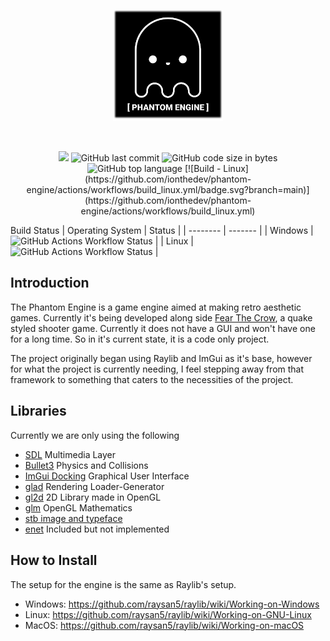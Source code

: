 <p align="center"><img width=35% src="resources/logo_medium.png"></p>




&nbsp;&nbsp;&nbsp;&nbsp;&nbsp;&nbsp;&nbsp;&nbsp;&nbsp;&nbsp;&nbsp;&nbsp;&nbsp;&nbsp;&nbsp;&nbsp;&nbsp;&nbsp;&nbsp;

<p align="center">
  <img src="https://img.shields.io/badge/Status-in%20development-red.svg">
  <img alt="GitHub last commit" src="https://img.shields.io/github/last-commit/ionthedev/phantom-engine">
  <img alt="GitHub code size in bytes" src="https://img.shields.io/github/languages/code-size/ionthedev/phantom-engine">
  <img alt="GitHub top language" src="https://img.shields.io/github/languages/top/ionthedev/phantom-engine">
  [![Build - Linux](https://github.com/ionthedev/phantom-engine/actions/workflows/build_linux.yml/badge.svg?branch=main)](https://github.com/ionthedev/phantom-engine/actions/workflows/build_linux.yml)
</p>

Build Status
| Operating System    | Status |
| -------- | ------- |
| Windows  | <img alt="GitHub Actions Workflow Status" src="https://img.shields.io/github/actions/workflow/status/ionthedev/phantom-engine/build_windows.yml"> |
| Linux | <img alt="GitHub Actions Workflow Status" src="https://img.shields.io/github/actions/workflow/status/ionthedev/phantom-engine/build_linux.yml"> |

## Introduction
The Phantom Engine is a game engine aimed at making retro aesthetic games. Currently it's being developed along side [Fear The Crow](https://github.com/ionthedev/Fear-the-Crow), a quake styled shooter game.
Currently it does not have a GUI and won't have one for a long time. So in it's current state, it is a code only project.

The project originally began using Raylib and ImGui as it's base, however for what the project is currently needing, I feel stepping away from that framework to 
something that caters to the necessities of the project.

## Libraries
Currently we are only using the following
- [SDL](https://github.com/libsdl-org/SDL) Multimedia Layer
- [Bullet3](https://github.com/bulletphysics/bullet3/) Physics and Collisions
- [ImGui Docking](https://github.com/ocornut/imgui/tree/docking) Graphical User Interface
- [glad](https://github.com/Dav1dde/glad) Rendering Loader-Generator
- [gl2d](https://github.com/meemknight/gl2d) 2D Library made in OpenGL
- [glm](https://github.com/g-truc/glm) OpenGL Mathematics 
- [stb image and typeface](https://github.com/nothings/stb) 
- [enet](https://github.com/zpl-c/enet/) Included but not implemented
## How to Install
The setup for the engine is the same as Raylib's setup.

- Windows: https://github.com/raysan5/raylib/wiki/Working-on-Windows
- Linux: https://github.com/raysan5/raylib/wiki/Working-on-GNU-Linux
- MacOS: https://github.com/raysan5/raylib/wiki/Working-on-macOS
